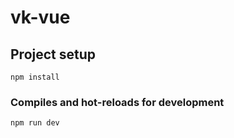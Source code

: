 # vk-vue

## Project setup
```
npm install
```

### Compiles and hot-reloads for development
```
npm run dev
```
